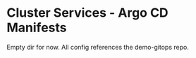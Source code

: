 # Cluster Services - Argo CD Manifests

Empty dir for now.  All config references the demo-gitops repo.